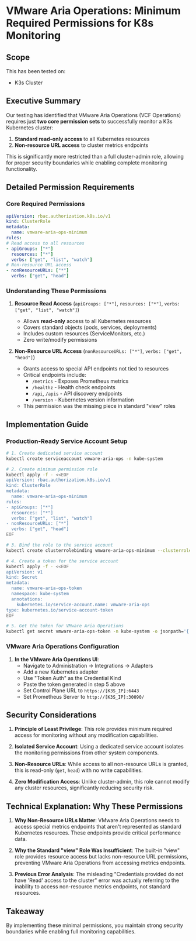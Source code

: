 # VMware Aria Operations: Minimum Required Permissions for K8s Monitoring

## Scope
This has been tested on:
- K3s Cluster

## Executive Summary

Our testing has identified that VMware Aria Operations (VCF Operations) requires just **two core permission sets** to successfully monitor a K3s Kubernetes cluster:

1. **Standard read-only access** to all Kubernetes resources
2. **Non-resource URL access** to cluster metrics endpoints

This is significantly more restricted than a full cluster-admin role, allowing for proper security boundaries while enabling complete monitoring functionality.

## Detailed Permission Requirements

### Core Required Permissions

```yaml
apiVersion: rbac.authorization.k8s.io/v1
kind: ClusterRole
metadata:
  name: vmware-aria-ops-minimum
rules:
# Read access to all resources
- apiGroups: ["*"]
  resources: ["*"]
  verbs: ["get", "list", "watch"]
# Non-resource URL access
- nonResourceURLs: ["*"]
  verbs: ["get", "head"]
```

### Understanding These Permissions

1. **Resource Read Access** (`apiGroups: ["*"]`, `resources: ["*"]`, `verbs: ["get", "list", "watch"]`)
   - Allows **read-only** access to all Kubernetes resources
   - Covers standard objects (pods, services, deployments)
   - Includes custom resources (ServiceMonitors, etc.)
   - Zero write/modify permissions

2. **Non-Resource URL Access** (`nonResourceURLs: ["*"]`, `verbs: ["get", "head"]`)
   - Grants access to special API endpoints not tied to resources
   - Critical endpoints include:
     - `/metrics` - Exposes Prometheus metrics
     - `/healthz` - Health check endpoints
     - `/api`, `/apis` - API discovery endpoints
     - `/version` - Kubernetes version information
   - This permission was the missing piece in standard "view" roles

## Implementation Guide

### Production-Ready Service Account Setup

```bash
# 1. Create dedicated service account
kubectl create serviceaccount vmware-aria-ops -n kube-system

# 2. Create minimum permission role
kubectl apply -f - <<EOF
apiVersion: rbac.authorization.k8s.io/v1
kind: ClusterRole
metadata:
  name: vmware-aria-ops-minimum
rules:
- apiGroups: ["*"]
  resources: ["*"]
  verbs: ["get", "list", "watch"]
- nonResourceURLs: ["*"]
  verbs: ["get", "head"]
EOF

# 3. Bind the role to the service account
kubectl create clusterrolebinding vmware-aria-ops-minimum --clusterrole=vmware-aria-ops-minimum --serviceaccount=kube-system:vmware-aria-ops

# 4. Create a token for the service account
kubectl apply -f - <<EOF
apiVersion: v1
kind: Secret
metadata:
  name: vmware-aria-ops-token
  namespace: kube-system
  annotations:
    kubernetes.io/service-account.name: vmware-aria-ops
type: kubernetes.io/service-account-token
EOF

# 5. Get the token for VMware Aria Operations
kubectl get secret vmware-aria-ops-token -n kube-system -o jsonpath='{.data.token}' | base64 --decode
```

### VMware Aria Operations Configuration

1. **In the VMware Aria Operations UI**:
   - Navigate to Administration → Integrations → Adapters
   - Add a new Kubernetes adapter
   - Use "Token Auth" as the Credential Kind
   - Paste the token generated in step 5 above
   - Set Control Plane URL to `https://[K3S_IP]:6443`
   - Set Prometheus Server to `http://[K3S_IP]:30090/`

## Security Considerations

1. **Principle of Least Privilege**: This role provides minimum required access for monitoring without any modification capabilities.

2. **Isolated Service Account**: Using a dedicated service account isolates the monitoring permissions from other system components.

3. **Non-Resource URLs**: While access to all non-resource URLs is granted, this is read-only (`get`, `head`) with no write capabilities.

4. **Zero Modification Access**: Unlike cluster-admin, this role cannot modify any cluster resources, significantly reducing security risk.

## Technical Explanation: Why These Permissions

1. **Why Non-Resource URLs Matter**: VMware Aria Operations needs to access special metrics endpoints that aren't represented as standard Kubernetes resources. These endpoints provide critical performance data.

2. **Why the Standard "view" Role Was Insufficient**: The built-in "view" role provides resource access but lacks non-resource URL permissions, preventing VMware Aria Operations from accessing metrics endpoints.

3. **Previous Error Analysis**: The misleading "Credentials provided do not have 'Read' access to the cluster" error was actually referring to the inability to access non-resource metrics endpoints, not standard resources.

## Takeaway

By implementing these minimal permissions, you maintain strong security boundaries while enabling full monitoring capabilities.
